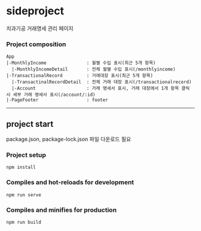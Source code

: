 # sideproject

치과기공 거래명세 관리 페이지

### Project composition

```
App
|-MonthlyIncome               : 월별 수입 표시(최근 5개 항목)
  |-MonthlyIncomeDetail       : 전체 월별 수입 표시(/monthlyincome)
|-TransactionalRecord         : 거래대장 표시(최근 5개 항목)
  |-TransactinalRecordDetail  : 전체 거래 대장 표시(/transactionalrecord)
  |-Account                   : 거래 명세서 표시, 거래 대장에서 1개 항목 클릭 시 세부 거래 명세서 표시(/account/:id)
|-PageFooter                  : footer
```

---

## project start

package.json, package-lock.json 파일 다운로드 필요

### Project setup
```
npm install
```

### Compiles and hot-reloads for development
```
npm run serve
```

### Compiles and minifies for production
```
npm run build
```
